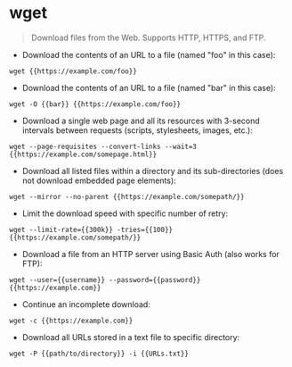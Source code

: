 # wget

> Download files from the Web.
> Supports HTTP, HTTPS, and FTP.

- Download the contents of an URL to a file (named "foo" in this case):

`wget {{https://example.com/foo}}`

- Download the contents of an URL to a file (named "bar" in this case):

`wget -O {{bar}} {{https://example.com/foo}}`

- Download a single web page and all its resources with 3-second intervals between requests (scripts, stylesheets, images, etc.):

`wget --page-requisites --convert-links --wait=3 {{https://example.com/somepage.html}}`

- Download all listed files within a directory and its sub-directories (does not download embedded page elements):

`wget --mirror --no-parent {{https://example.com/somepath/}}`

- Limit the download speed with specific number of retry:

`wget --limit-rate={{300k}} -tries={{100}} {{https://example.com/somepath/}}`

- Download a file from an HTTP server using Basic Auth (also works for FTP):

`wget --user={{username}} --password={{password}} {{https://example.com}}`

- Continue an incomplete download:

`wget -c {{https://example.com}}`

- Download all URLs stored in a text file to specific directory:

`wget -P {{path/to/directory}} -i {{URLs.txt}}`
